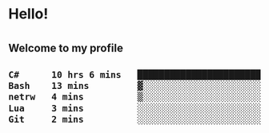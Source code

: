 
<h1>Hello!<h1>
<h2>Welcome to my profile<h2>

<!--START_SECTION:waka-->

```txt
C#      10 hrs 6 mins   ████████████████████████░   95.82 %
Bash    13 mins         ▓░░░░░░░░░░░░░░░░░░░░░░░░   02.18 %
netrw   4 mins          ▒░░░░░░░░░░░░░░░░░░░░░░░░   00.72 %
Lua     3 mins          ░░░░░░░░░░░░░░░░░░░░░░░░░   00.55 %
Git     2 mins          ░░░░░░░░░░░░░░░░░░░░░░░░░   00.38 %
```

<!--END_SECTION:waka-->
